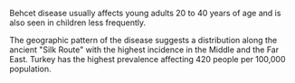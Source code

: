 Behcet disease usually affects young adults 20 to 40 years of age and is also seen in children less frequently.

The geographic pattern of the disease suggests a distribution along the ancient "Silk Route" with the highest incidence in the Middle and the Far East. Turkey has the highest prevalence affecting 420 people per 100,000 population.